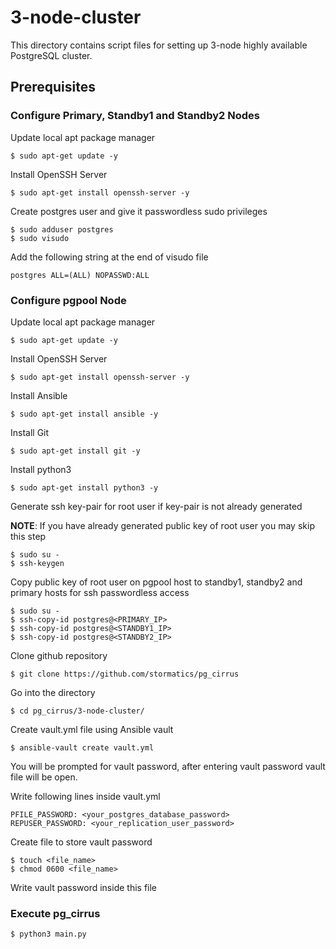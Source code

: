 # 3-node-cluster

This directory contains script files for setting up 3-node highly available PostgreSQL cluster.

## Prerequisites

### Configure Primary, Standby1 and Standby2 Nodes

Update local apt package manager

```
$ sudo apt-get update -y
```
Install OpenSSH Server

```
$ sudo apt-get install openssh-server -y
```
Create postgres user and give it passwordless sudo privileges

```
$ sudo adduser postgres
$ sudo visudo
```
Add the following string at the end of visudo file

```
postgres ALL=(ALL) NOPASSWD:ALL
```
### Configure pgpool Node

Update local apt package manager

```
$ sudo apt-get update -y
```
Install OpenSSH Server

```
$ sudo apt-get install openssh-server -y
```
Install Ansible

```
$ sudo apt-get install ansible -y
```
Install Git

```
$ sudo apt-get install git -y
```
Install python3

```
$ sudo apt-get install python3 -y
```
Generate ssh key-pair for root user if key-pair is not already generated

**NOTE**: If you have already generated public key of root user you may skip this step

```
$ sudo su -
$ ssh-keygen 
```
Copy public key of root user on pgpool host to standby1, standby2 and primary hosts for ssh passwordless access

```
$ sudo su -
$ ssh-copy-id postgres@<PRIMARY_IP>
$ ssh-copy-id postgres@<STANDBY1_IP>
$ ssh-copy-id postgres@<STANDBY2_IP>
```
Clone github repository

```
$ git clone https://github.com/stormatics/pg_cirrus
```
Go into the directory 

```
$ cd pg_cirrus/3-node-cluster/
```
 
Create vault.yml file using Ansible vault

```
$ ansible-vault create vault.yml
```
You will be prompted for vault password, after entering vault password vault file will be open.

Write following lines inside vault.yml

```
PFILE_PASSWORD: <your_postgres_database_password>
REPUSER_PASSWORD: <your_replication_user_password>
```

Create file to store vault password
```
$ touch <file_name>
$ chmod 0600 <file_name>
```
Write vault password inside this file

### Execute pg_cirrus
```
$ python3 main.py
```

